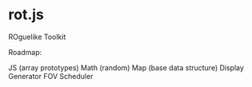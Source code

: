 rot.js
======

ROguelike Toolkit

Roadmap:

JS (array prototypes)
Math (random)
Map (base data structure)
Display
Generator
FOV
Scheduler
